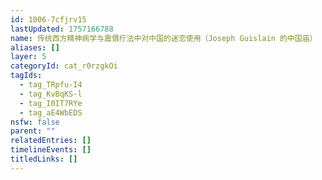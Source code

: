 ```yaml
---
id: 1006-7cfjrv15
lastUpdated: 1757166788
name: 传统西方精神病学与震慑疗法中对中国的迷恋使用（Joseph Guislain 的中国庙）
aliases: []
layer: 5
categoryId: cat_r0rzgkOi
tagIds:
  - tag_TRpfu-I4
  - tag_KvBqKS-l
  - tag_I0IT7RYe
  - tag_aE4WbEDS
nsfw: false
parent: ""
relatedEntries: []
timelineEvents: []
titledLinks: []
---
```


